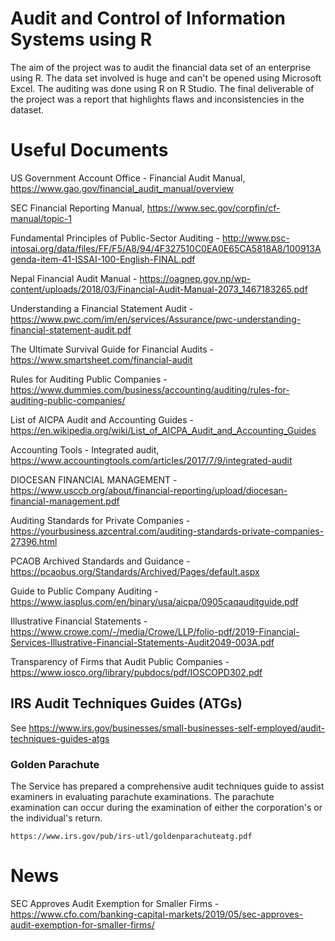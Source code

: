 # Audit and Control of Information Systems using R
The aim of the project was to audit the financial data set of an enterprise using R. The data set involved is huge and can't be opened using Microsoft Excel. The auditing was done using R on R Studio. The final deliverable of the project was a report that highlights flaws and inconsistencies in the dataset.

# Useful Documents

US Government Account Office - Financial Audit Manual, https://www.gao.gov/financial_audit_manual/overview

SEC Financial Reporting Manual, https://www.sec.gov/corpfin/cf-manual/topic-1

Fundamental Principles of Public-Sector Auditing - http://www.psc-intosai.org/data/files/FF/F5/A8/94/4F327510C0EA0E65CA5818A8/100913Agenda-item-41-ISSAI-100-English-FINAL.pdf

Nepal Financial Audit Manual - https://oagnep.gov.np/wp-content/uploads/2018/03/Financial-Audit-Manual-2073_1467183265.pdf

Understanding a Financial Statement Audit - https://www.pwc.com/im/en/services/Assurance/pwc-understanding-financial-statement-audit.pdf

The Ultimate Survival Guide for Financial Audits - https://www.smartsheet.com/financial-audit 

Rules for Auditing Public Companies - https://www.dummies.com/business/accounting/auditing/rules-for-auditing-public-companies/

List of AICPA Audit and Accounting Guides - https://en.wikipedia.org/wiki/List_of_AICPA_Audit_and_Accounting_Guides

Accounting Tools - Integrated audit, https://www.accountingtools.com/articles/2017/7/9/integrated-audit

DIOCESAN FINANCIAL MANAGEMENT - https://www.usccb.org/about/financial-reporting/upload/diocesan-financial-management.pdf 

Auditing Standards for Private Companies - https://yourbusiness.azcentral.com/auditing-standards-private-companies-27396.html 

PCAOB Archived Standards and Guidance - https://pcaobus.org/Standards/Archived/Pages/default.aspx

Guide to Public Company Auditing - https://www.iasplus.com/en/binary/usa/aicpa/0905caqauditguide.pdf

Illustrative Financial Statements - https://www.crowe.com/-/media/Crowe/LLP/folio-pdf/2019-Financial-Services-Illustrative-Financial-Statements-Audit2049-003A.pdf 

Transparency of Firms that Audit Public Companies - https://www.iosco.org/library/pubdocs/pdf/IOSCOPD302.pdf 

## IRS Audit Techniques Guides (ATGs) 
See https://www.irs.gov/businesses/small-businesses-self-employed/audit-techniques-guides-atgs 

### Golden Parachute
The Service has prepared a comprehensive audit techniques guide to assist examiners in evaluating parachute examinations. The parachute examination can occur during the examination of either the corporation's or the individual's return.

    https://www.irs.gov/pub/irs-utl/goldenparachuteatg.pdf 

# News

SEC Approves Audit Exemption for Smaller Firms - https://www.cfo.com/banking-capital-markets/2019/05/sec-approves-audit-exemption-for-smaller-firms/

